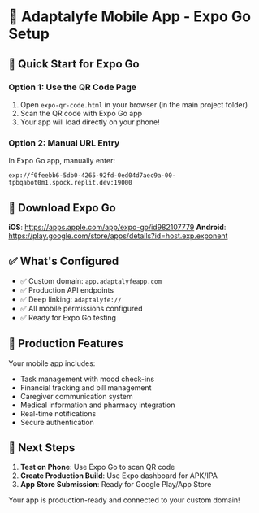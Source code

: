 # 📱 Adaptalyfe Mobile App - Expo Go Setup

## 🚀 Quick Start for Expo Go

### Option 1: Use the QR Code Page
1. Open `expo-qr-code.html` in your browser (in the main project folder)
2. Scan the QR code with Expo Go app
3. Your app will load directly on your phone!

### Option 2: Manual URL Entry
In Expo Go app, manually enter:
```
exp://f0feebb6-5db0-4265-92fd-0ed04d7aec9a-00-tpbqabot0m1.spock.replit.dev:19000
```

## 📲 Download Expo Go

**iOS**: https://apps.apple.com/app/expo-go/id982107779
**Android**: https://play.google.com/store/apps/details?id=host.exp.exponent

## ✅ What's Configured

- ✅ Custom domain: `app.adaptalyfeapp.com`
- ✅ Production API endpoints
- ✅ Deep linking: `adaptalyfe://`
- ✅ All mobile permissions configured
- ✅ Ready for Expo Go testing

## 🔧 Production Features

Your mobile app includes:
- Task management with mood check-ins
- Financial tracking and bill management
- Caregiver communication system
- Medical information and pharmacy integration
- Real-time notifications
- Secure authentication

## 📝 Next Steps

1. **Test on Phone**: Use Expo Go to scan QR code
2. **Create Production Build**: Use Expo dashboard for APK/IPA
3. **App Store Submission**: Ready for Google Play/App Store

Your app is production-ready and connected to your custom domain!